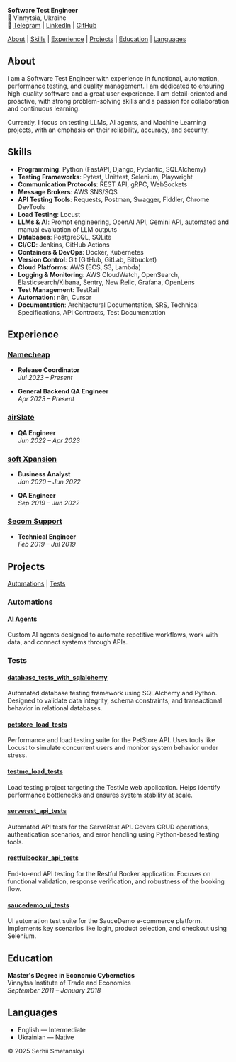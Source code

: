 **Software Test Engineer**  
📍 Vinnytsia, Ukraine  
🔗 [Telegram](https://t.me/serhiismetanskyi) | [LinkedIn](https://www.linkedin.com/in/serhiismetanskyi/) | [GitHub](https://github.com/serhiismetanskyi)

[About](#about) | [Skills](#skills) | [Experience](#experience) | [Projects](#projects) | [Education](#education) | [Languages](#languages)

## About

I am a Software Test Engineer with experience in functional, automation, performance testing, and quality management. I am dedicated to ensuring high-quality software and a great user experience. I am detail-oriented and proactive, with strong problem-solving skills and a passion for collaboration and continuous learning.

Currently, I focus on testing LLMs, AI agents, and Machine Learning projects, with an emphasis on their reliability, accuracy, and security.

## Skills

- **Programming**: Python (FastAPI, Django,	Pydantic, SQLAlchemy)
- **Testing Frameworks**: Pytest, Unittest, Selenium, Playwright
- **Communication Protocols**: REST API, gRPC, WebSockets
- **Message Brokers**: AWS SNS/SQS
- **API Testing Tools**: Requests, Postman, Swagger, Fiddler, Chrome DevTools
- **Load Testing**: Locust
- **LLMs & AI**: Prompt engineering, OpenAI API, Gemini API, automated and manual evaluation of LLM outputs
- **Databases**: PostgreSQL, SQLite
- **CI/CD**: Jenkins, GitHub Actions
- **Containers & DevOps**: Docker, Kubernetes
- **Version Control**: Git (GitHub, GitLab, Bitbucket)
- **Cloud Platforms**: AWS (ECS, S3, Lambda)
- **Logging & Monitoring**: AWS CloudWatch, OpenSearch, Elasticsearch/Kibana, Sentry, New Relic, Grafana, OpenLens
- **Test Management**: TestRail
- **Automation**: n8n, Cursor
- **Documentation**: Architectural Documentation, SRS, Technical Specifications, API Contracts, Test Documentation

## Experience

### [Namecheap](https://www.namecheap.com/)  
- **Release Coordinator**  
*Jul 2023 – Present*

- **General Backend QA Engineer**  
*Apr 2023 – Present*

### [airSlate](https://www.airslate.com/)  
- **QA Engineer**  
*Jun 2022 – Apr 2023*

### [soft Xpansion](https://softxpansion.global/)  
- **Business Analyst**  
*Jan 2020 – Jun 2022*

- **QA Engineer**  
*Sep 2019 – Jun 2022*

### [Secom Support](https://secom.com.ua/en)  
- **Technical Engineer**  
*Feb 2019 – Jul 2019*

## Projects

[Automations](###automations) | [Tests](###tests)

### Automations

#### [AI Agents](https://a8n.serhiismetanskyi.cv/#cases)
Custom AI agents designed to automate repetitive workflows, work with data, and connect systems through APIs.

### Tests

#### [database_tests_with_sqlalchemy](https://github.com/serhiismetanskyi/database_tests_with_sqlalchemy)  
Automated database testing framework using SQLAlchemy and Python. Designed to validate data integrity, schema constraints, and transactional behavior in relational databases.

#### [petstore_load_tests](https://github.com/serhiismetanskyi/petstore_load_tests)  
Performance and load testing suite for the PetStore API. Uses tools like Locust to simulate concurrent users and monitor system behavior under stress.

#### [testme_load_tests](https://github.com/serhiismetanskyi/testme_load_tests)  
Load testing project targeting the TestMe web application. Helps identify performance bottlenecks and ensures system stability at scale.

#### [serverest_api_tests](https://github.com/serhiismetanskyi/serverest_api_tests)  
Automated API tests for the ServeRest API. Covers CRUD operations, authentication scenarios, and error handling using Python-based testing tools.

#### [restfulbooker_api_tests](https://github.com/serhiismetanskyi/restfulbooker_api_tests)  
End-to-end API testing for the Restful Booker application. Focuses on functional validation, response verification, and robustness of the booking flow.

#### [saucedemo_ui_tests](https://github.com/serhiismetanskyi/saucedemo_ui_tests)  
UI automation test suite for the SauceDemo e-commerce platform. Implements key scenarios like login, product selection, and checkout using Selenium.


## Education

**Master's Degree in Economic Cybernetics**  
Vinnytsa Institute of Trade and Economics  
*September 2011 – January 2018*

## Languages

- English — Intermediate  
- Ukrainian — Native

© 2025 Serhii Smetanskyi


